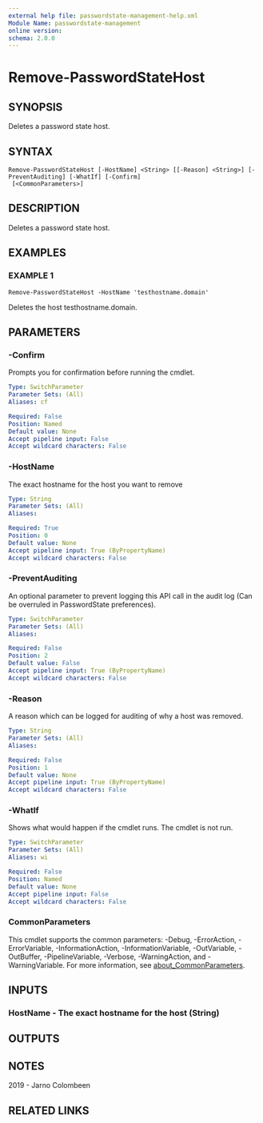```yaml
---
external help file: passwordstate-management-help.xml
Module Name: passwordstate-management
online version:
schema: 2.0.0
---
```


# Remove-PasswordStateHost

## SYNOPSIS
Deletes a password state host.

## SYNTAX

```
Remove-PasswordStateHost [-HostName] <String> [[-Reason] <String>] [-PreventAuditing] [-WhatIf] [-Confirm]
 [<CommonParameters>]
```

## DESCRIPTION
Deletes a password state host.

## EXAMPLES

### EXAMPLE 1
```
Remove-PasswordStateHost -HostName 'testhostname.domain'
```

Deletes the host testhostname.domain.

## PARAMETERS

### -Confirm
Prompts you for confirmation before running the cmdlet.

```yaml
Type: SwitchParameter
Parameter Sets: (All)
Aliases: cf

Required: False
Position: Named
Default value: None
Accept pipeline input: False
Accept wildcard characters: False
```

### -HostName
The exact hostname for the host you want to remove

```yaml
Type: String
Parameter Sets: (All)
Aliases:

Required: True
Position: 0
Default value: None
Accept pipeline input: True (ByPropertyName)
Accept wildcard characters: False
```

### -PreventAuditing
An optional parameter to prevent logging this API call in the audit log (Can be overruled in PasswordState preferences).

```yaml
Type: SwitchParameter
Parameter Sets: (All)
Aliases:

Required: False
Position: 2
Default value: False
Accept pipeline input: True (ByPropertyName)
Accept wildcard characters: False
```

### -Reason
A reason which can be logged for auditing of why a host was removed.

```yaml
Type: String
Parameter Sets: (All)
Aliases:

Required: False
Position: 1
Default value: None
Accept pipeline input: True (ByPropertyName)
Accept wildcard characters: False
```

### -WhatIf
Shows what would happen if the cmdlet runs.
The cmdlet is not run.

```yaml
Type: SwitchParameter
Parameter Sets: (All)
Aliases: wi

Required: False
Position: Named
Default value: None
Accept pipeline input: False
Accept wildcard characters: False
```

### CommonParameters
This cmdlet supports the common parameters: -Debug, -ErrorAction, -ErrorVariable, -InformationAction, -InformationVariable, -OutVariable, -OutBuffer, -PipelineVariable, -Verbose, -WarningAction, and -WarningVariable. For more information, see [about_CommonParameters](http://go.microsoft.com/fwlink/?LinkID=113216).

## INPUTS

### HostName - The exact hostname for the host (String)
## OUTPUTS

## NOTES
2019 - Jarno Colombeen

## RELATED LINKS
